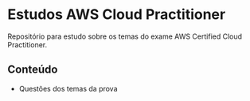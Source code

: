 
# Estudos AWS Cloud Practitioner

Repositório para estudo sobre os temas do exame AWS Certified Cloud Practitioner.

## Conteúdo

 - Questões dos temas da prova

